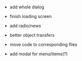 - add whole dialog 
- finish loading screen
- add radio/news

- better object transfers
- move code to corresponding files
- add modal for menu/items(?)
